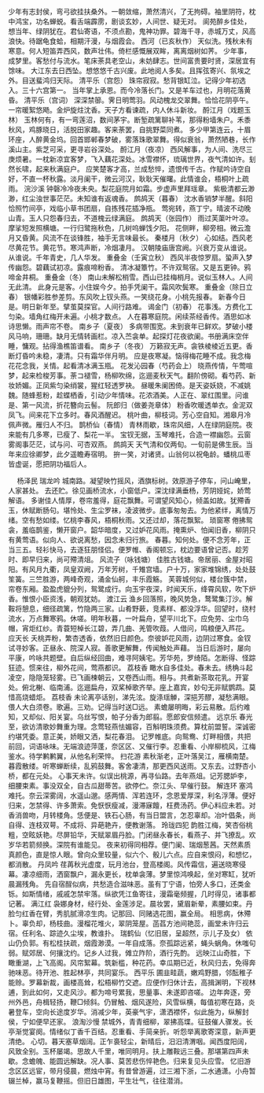 <!-- { "loadSidebar": true } -->
少年有志封侯，弯弓欲挂扶桑外。一朝敛缩，萧然清兴，了无拘碍。袖里阴符，枕中鸿宝，功名蝉蜕。看舌端霹雳，剧谈玄妙，人间世、疑无对。 
阆苑醉乡佳处，想当年、绿阴犹在。君仙寄语，不须点勘，鬼神功罪。碧海千寻，赤城万丈，风高浪快。待踞龟食蛤，相期汗漫，与烟霞会。 
西河（已亥秋作）
天似洗。残秋未有寒意。何人短笛弄西风，数声壮伟。倚栏感慨展双眸，离离烟树如荠。 
少年事，成梦里。客愁付与流水。笔床荼具老空山，未妨肆志。世间富贵要时贤，深居宜有馀味。 
大江东去日西坠。想悠悠千古兴废。此地阅人多矣。且挥弦寄兴、氛埃之外。目送蜚鸿归天际。 
清平乐（宫怨）
珠帘寂寂。愁背银缸泣。记得少年初选入。三十六宫第一。 
当年掌上承恩。而今冷落长门。又是羊车过也，月明花落黄昏。 
清平乐（宫词）
深深禁篽。霁日明莺羽。风动槐龙交翠舞。恰恰花阴亭午。 
一帘暖絮悠飏。金炉旋炷沈香。天子方看谏疏，内人休斗新妆。 
酹江月（戏题玉林）
玉林何有，有一弯莲沼，数间茅宇。断堑疏篱聊补苇，那得粉墙朱户。禾黍秋风，鸡豚晓日，活脱田家趣。客来荼罢，自挑野菜同煮。 
多少甲第连云，十眉环座，人醉黄金坞。回首邯郸春梦破，雾落珠歌翠舞。得似衰翁，萧然陋巷，长作溪山主。紫芝可采，更寻岩谷深处。 
酹江月（夜凉）
西风解事，为人间、洗尽三庚烦暑。一枕新凉宜客梦，飞入藕花深处。冰雪襟怀，琉璃世界，夜气清如许。刬然长啸，起来秋满庭户。 
应笑楚客才高，兰成愁悴，遗恨传千古。作赋吟诗空自好，不直一杯秋露。淡月阑干，微云河汉，耿耿天催曙。此情谁会，梧桐叶上疏雨。 
浣沙溪
钟磬冷冷夜未央。梨花庭院月如霜。步虚声里拜瑶章。 
紫极清都云渺渺，红尘浊世事茫茫。未知谁有返魂香。 
鹧鸪天（暮春）
沈水香销梦半醒。斜阳恰照竹间亭，戏临小草书团扇，自拣残花插净瓶。 
莺宛转，燕丁宁。晴波不动晚山青。玉人只怨春归去，不道槐云绿满庭。 
鹧鸪天（张园作）
雨过芙蕖叶叶凉。摩挲短发照横塘。一行归鹭拖秋色，几树呜蝉饯夕阳。 
花侧畔，柳旁相。微云澹月又昏黄。风流不在谈锋胜，袖手无言味最长。 
秦楼月（秋夕）
心如结。西风老尽黄花节。黄花节。寒鸿声断，冷烟凄月。 
汉朝陵庙唐宫阙。兴衰万变从谁说。从谁说。千年青史，几人华发。 
重叠金（壬寅立秋）
西风半夜惊罗扇。蛩声入梦传幽怨。碧藕试初凉。露痕啼粉香。 
清冰凝簟竹。不许双鸳宿。又是五更钟。鸦啼金井桐。 
重叠金（冬）
南山未解松梢雪。西山已挂梅梢月。说似玉林人。人间无此清。 
此身元是客。小住娱今夕。拍手凭阑干。霜风吹鬓寒。 
重叠金（除日立春）
银幡彩胜参差剪。东风吹上钗头燕。一笑绕花身。小桃先报春。 
新春今日是。明日新年至。擘茧莫探官。人间行路难。 
谒金门（初春）
花事浅。方费化工匀染。墙角红梅开未遍。小桃才数点。 
人在暮寒庭院。闲续茶经香传。酒思如冰诗思懒。雨声帘不卷。 
南乡子（夏夜）
多病带围宽。未到衰年已鲜欢。梦破小楼风马响，珊珊。缺月无情转画栏。凉入苎衾单。起探灯花夜欲阑。书册满床空伴睡，慵观。拈得渔樵笛谱看。 
南乡子（冬夜）
万籁寂无声。衾铁棱棱近五更。香断灯昏吟未稳，凄清。只有霜华伴月明。 
应是夜寒凝。恼得梅花睡不成。我念梅花花念我，关情。起看清冰满玉瓶。 
花发沁园春（芍药会上）
晓燕传情，午莺喧梦，起来检梭芳事。荼コ褪雪，杨柳吹绵，迄逦麦秋天气。翻阶傍砌。看芍药、新妆娇媚。正凤紫匀染绡裳，猩红轻透罗袂。 
昼暖朱阑困倚。是天姿妖娆，不减姚魏。随蜂惹粉，趁蝶栖香，引动少年情味。花浓酒美。人正在、翠红围里。问谁是、第一风流，折花簪向云髻。 
阮郎归（做姜尧章体）
粉香吹暖透单衣。金泥双凤飞。间来花下立多时。春风酒醒迟。 
桃叶曲，柳枝词。芳心空自知。湘皋月冷佩声微。雁归人不归。 
鹊桥仙（春情）
青林雨歇，珠帘风细，人在绿阴庭院。夜来能有几多寒，已瘦了、梨花一半。 
宝钗无据，玉琴难托，合造一襟幽怨。云窗雾阁事茫茫，试与问、可杏双燕。 
鹧鸪天
天气清和仅两旬。一旬前是佛生辰。当年来应徐卿梦，此夕遥瞻寿宿明。 
拚一笑，对诸贤。山翁何以祝龟龄。蟠桃瓜枣皆虚诞，愿把阴功福后人。 

　
杨泽民
瑞龙吟
城南路。凝望映竹摇风，酒旗标树。效原游子停车，问山崦里，人家甚处。 
去还贮。徐见画桥流水，小窗低户。深沈绿满垂杨，芳阴娅姹，娇莺解语。 
多谢佳人情厚，卷帘羞得，庭花飘舞。可谓望风知心，倾盖如故。犹殢香玉，休赋断肠句。堪怜处、生尘罗袜，凌波微步。底事匆匆去。为他紧绊，离情万绪。空有愁如缕。忆桃李春风，梧桐秋雨。又还过却，落花飘絮。 
琐窗寒
倦拂鸳衾，羞临鹊鉴，懒开窗户。韶华暗度，又过妒花风雨。掩熏炉、怕闻旧香，柳阴只有黄莺语。似向人、欲说离愁，因念未归行旅。 
春暮。知何处。便不念芳年，正当三五。轻衫快马，去逐狂朋怪侣。便罗帷、香阁顿忘，枕边要语曾记否。趁芳时、即早归来，尚可殢清俎。 
风流子（咏钱塘）
佳胜古钱塘。帝居丽、金屋对昭阳。有风月九衢，凤皇双阙，万年芳树，千雉宫墙。户十万，家家堆锦绣，处处鼓笙簧。三竺胜游，两峰奇观，涌金仙舸，丰乐霞觞。 
芙蓉城何似，楼台簇中禁，帘卷东厢。盈盈虎貔分列，鸳鹭成行。向玉宇夜深，时闻天乐，绛霄风软，吹下炉香。惟恨小臣资浅，朝观犹妨。 
渡江云
渔乡回落照，晚风势急，鹜鹭集汀沙。解鞍将憩息，细径疏篱，竹隐两三家。山肴野蔌，竞素样、都没浮华。回望时，绕村流水，万点舞寒鸦。休嗟。明年秋暮，一叶扁舟，望平川北下。应免劳、尘巾乌帽，宵炬红纱。青蓑短棹长江碧，弄几曲、羌管吹葭。人借问，鸣粮便入芦花。 
应天长
夭桃弄粉，繁杏透香，依然旧日颜色。奈彼妒花风雨，边阴过寒食。金钗试寻妙客。正昼永、院深人寂。善歌更解舞，传闻触处声藉。 
当日后游时，屡向平康，吟咏共题壁。自后纵经回曲，难寻阿姨宅。芳华苑，罗绮陌。怎断得、怪踪狂迹。惯来往，柳外花间，莺燕都识。 
荔枝香
瞰水自多佳处。春未去。绣桷斗起凌空，隐隐笼轻雾。已飞画楝朝云，又卷西山雨。相与。共煮新茶取花乳。开宴处。俯北榭、临南浦。迄逦扁舟，双桨棹歌齐举。座上嘉宾，妙句无非赋鹦鹉。莫惜高烧蜡炬。 
荔枝香
未论离亭话别，涕先泫。旋涤瑶觯，深挹芳醪，凝愁满眼。偎人大白须卷。歌遍。三劝。记得当时送□远。 
素蟾屡明晦，彩云易散。后约难知，又却似、阳关宴。乌丝写恨，帕子分香为郎翦。愿郎安信频遣。 
远京乐
春光至，欲访清歌妙舞重为理。念莺轻燕怯媚容，百斛明珠须费。算枕前盟誓。深诚密约堪凭委。意正美，娇眼又洒，梨花春泪。 
记罗帷底。向鸳鸯、灯畔相偎，共把前回，词语咏味。无端浪迹萍蓬，奈区区、又催行李。忍重看、小岸柳梳风，江梅鉴水。待学鹣鹣翼，从他名利荣悴。 
扫花游
素秋渐老，正叶落吴江，雁横南楚。暮霞散缕。听寒蝉断续，乱鸦鼓舞。客舍凄清，那更西风送雨。又东去。过野杏小桥，都在元处。 
心事天未许。似误出桃源，再寻仙路。去年燕俎。记芳腮妒李，细腰束素。事没双全，自古瓜甜蒂苦。欲停伫。奈江头、早催行鼓。 
解连环
塞鸿难托。奈云深雾阔，水遥山邈。感两情、浑若连环，念恩爱厚深，利名浮薄。便好归来，怎禁得、许多萧索。免恹恹瘦减，漫滞寐饘，枉费汤药。伊心料应未若。对香消兽吻，月转楼角。恁便是、铁石心肠，有当日盟言，怎忍辜却。冶叶倡条，尚自得、连枝双萼。不成将、异葩艳卉，便教谢落。 
玲珑四犯
韵胜江梅，笑杏俗桃粗，空眩妖艳。尽屏铅华，天赋翠眉丹脸。门闭昼永春长，看燕子、并飞撩乱。欢岁华若箭频换。深院有谁能见。 
夜来初得同相荐。便门阑、瑞烟葱茜。天然素质真颜色，直是惊人眼。曾向众里较量，似六个、骰儿六点。应自来恨闷，和想忆，都消散。 
丹凤吟
荏苒秋光虚度，玩月池台，登高楼阁。风传霜信，遍送晓寒侵幕。凄凉细雨，洒窗飘户，漏永更长，枕单衾薄。梦里惊鸿唤起，坐对寒缸，犹听晨漏残角。 
先自宿酲似病，共愁造合滋味恶。虽有丁宁语，怕旁人多口，还类金铄。如斯情绪，戚戚怎禁牢落。纵欲凭江鱼寄往，漫霜毫频握，几时得见，诸事都记著。 
满江红
袅娜身材，经行处、金莲涉足。晨妆罢，黛眉新晕，素腰如束。丹脸匀红香在臂，秀肌腻滑凉生肉。记那回、同赌选花图，赢全局。 
相思病，休殢卜。辜负却，杨枝曲。漫榴花堆火，翠阴笼屋。菡萏方池间艳蕊，画堂未许归云宿。任利名、踪迹久尘埃，教谁扑。 
瑞鹤仙（忆旧居，呈超然，示儿子及女）
依山仍负郭。有松桂扶疏，烟霞渺漠。一年自成落。奈孤踪远紧，蝇头蜗角。休嗤句弱。赋郊居、何攘沈约。记乡人过我，傩立阼阶，酒行先酌。 
远映江山奇胜，下瞰重湖，上飞高阁。风帘絮幕。筑新槛，种花药。幸瓜期已近，秋风归去，免得奔驰味恶。待开池、胜起林亭，共同宴乐。 
西平乐
圃韭畦蔬，嫩鸡野腊，邻酝稚子能赊。罗幕新裁，画楼高耸，松梧柳竹交遮。应便作归休计去，高揖渊明，下视林逋，到此如何，又走风沙。都为啼号累我，思量事、未遂即咨嗟。 
边年奔逐，旁州外邑，舟楫轻扬，鞭□倾斜。仍冒触、烟风遂险，风雪纵横，每值初寒在路，炎暑登车，空向长途度岁华。消减少年，英豪气宇，潇洒襟怀，似此施为，纵解封侯，宁如便早还家。 
浪淘沙慢
禁城外，青青细柳，翠拂高堞。征鼓催人骤发。长亭渐觉宴阕。情绪似丁香千百结。忍重看、手简亲折。听怨举离歌寄深意，新声更清绝。 
心切。暮天塞草烟阔。正乍裛轻尘，新晴后，汨汨清渭咽。闻西度阳阔，风致全别。玉杯屡竭。思故人千里，唯同明月。扶上雕鞍远三叠。那堪第四声未歇。念蟾魄、能圆远解缺。况人事、莫苦悲伤悴艳色。归来复见头应雪。 
忆旧游
念区区远宦，带月侵晨，燃烛中宵。有昔曾游遍，过三湘下浙，二水通潇。小舟暂辍兰棹，赢马复鞭摇。但旧日雄图，平生壮气，往往潜消。 
